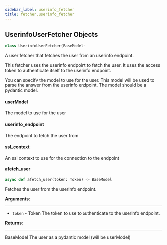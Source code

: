 ```yaml
---
sidebar_label: userinfo_fetcher
title: fetcher.userinfo_fetcher
---
```


## UserinfoUserFetcher Objects

```python
class UserinfoUserFetcher(BaseModel)
```

A user fetcher that fetches the user from an userinfo endpoint.

This fetcher uses the userinfo endpoint to fetch the user. It uses the access token to
authenticate itself to the userinfo endpoint.

You can specify the model to use for the user. This model will be used to parse the answer
from the userinfo endpoint. The model should be a pydantic model.

#### userModel

The model to use for the user

#### userinfo\_endpoint

The endpoint to fetch the user from

#### ssl\_context

An ssl context to use for the connection to the endpoint

#### afetch\_user

```python
async def afetch_user(token: Token) -> BaseModel
```

Fetches the user from the userinfo endpoint.

**Arguments**:

  ___________
- `token` - Token
  The token to use to authenticate to the userinfo endpoint.
  

**Returns**:

  ________
  BaseModel
  The user as a pydantic model (will be userModel)

